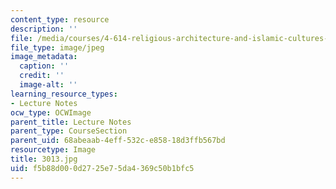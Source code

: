 ```yaml
---
content_type: resource
description: ''
file: /media/courses/4-614-religious-architecture-and-islamic-cultures-fall-2002/f5b88d000d2725e75da4369c50b1bfc5_3013.jpg
file_type: image/jpeg
image_metadata:
  caption: ''
  credit: ''
  image-alt: ''
learning_resource_types:
- Lecture Notes
ocw_type: OCWImage
parent_title: Lecture Notes
parent_type: CourseSection
parent_uid: 68abeaab-4eff-532c-e858-18d3ffb567bd
resourcetype: Image
title: 3013.jpg
uid: f5b88d00-0d27-25e7-5da4-369c50b1bfc5
---
```

